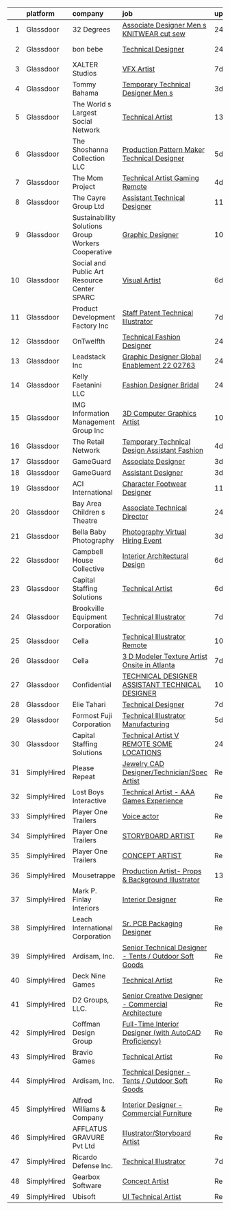 

|    | platform    | company                                            | job                                                                                                                                                                                                                                                                                                                                                                                                                                                                                                                                                                                                                                                                                                                                                                                                                                                                                                                                                                                                                                                                                                                                                 | update_time   | location            |
|---:|:------------|:---------------------------------------------------|:----------------------------------------------------------------------------------------------------------------------------------------------------------------------------------------------------------------------------------------------------------------------------------------------------------------------------------------------------------------------------------------------------------------------------------------------------------------------------------------------------------------------------------------------------------------------------------------------------------------------------------------------------------------------------------------------------------------------------------------------------------------------------------------------------------------------------------------------------------------------------------------------------------------------------------------------------------------------------------------------------------------------------------------------------------------------------------------------------------------------------------------------------|:--------------|:--------------------|
|  1 | Glassdoor   | 32 Degrees                                         | [Associate Designer   Men s KNITWEAR   cut   sew  ](https://www.glassdoor.com/partner/jobListing.htm?pos=112&ao=1110586&s=58&guid=000001825d50f3589e6693003fd5d233&src=GD_JOB_AD&t=SR&vt=w&ea=1&cs=1_f8d41ecc&cb=1659422962867&jobListingId=1008044227872&cpc=34670CD602BE5E55&jrtk=3-0-1g9el1srsjih1801-1g9el1ssbi39q800-a6373202595b71a6--6NYlbfkN0CPEiJEzZq4I_K6S6Q9VC1QMfIsI0INZ1UYi7vjgDL48QRk5qILklQZNe5hlmAvRyHoZG_lepUHVFO-aQWt48AMy22lXiS687wErSJDnO-8phzxJ6_ao5J7gl6iwDDYTlMoW_BhQhplf1At_V-o-vijWNSkhPv-gOpbigqbL2ca3bjRzjRDfzlaON5GdRHE3ON3-SA1yX9cHhcUbJzLhN09Tc1V5IN-oZyzJTFGGCMTDAcMEakMcQsmIiEnjF4pyqrUK0_jvurGuZ0bjkgEUGru20pfEUlZGxsoE2jTl_2tYEOY2K_6-BeTc4JNZ-hRvWjvzZuB9JhSH2EAlH--FQKvAUP9GNc_10sl-rkyoJphDi5vj1HzX_Xlibiu49OkL6A1REYyzorOQgCMbZFWE1wedZHm8FyHwmLhM-Eo6oJxHdIXCBaL2bPH6PvhPj55CCpalEIfuUyJpbi1DUGx7Gu5BG48sHifNXdRxys6f7NsVYfqcbNuGXxeeicMVjOWDd58CLzIDeTSaw%3D%3D)                                                                                                                                                                                                                                            | 24h           | New York, NY        |
|  2 | Glassdoor   | bon bebe                                           | [Technical Designer](https://www.glassdoor.com/partner/jobListing.htm?pos=103&ao=1110586&s=58&guid=000001825d50f3589e6693003fd5d233&src=GD_JOB_AD&t=SR&vt=w&ea=1&cs=1_16f2e2d8&cb=1659422962865&jobListingId=1008044355119&cpc=F2E91DB1AE7076E1&jrtk=3-0-1g9el1srsjih1801-1g9el1ssbi39q800-bb8b627c610a5192--6NYlbfkN0CdcVd3SDA1nO7RkKTAACmPV4xEt72Vls8LI2dqcgyOeHqKNWGV1fQwN-kDLF71AJmGSeeb17OikEixtkc2P3McXT4CG8VEzRC0_pamL24SJra3Cg7OeGfzj_H6nVPL8nQZ5iNrPI9OodW8ZHMkrPoKBvMFwyt0Cpxug9_ls2xighjEOusQJODETYMAGgsUhK11cxk0Hctxx45Ed_D379hkP19anHKK17Kgye0FmFcgVuIhu4aBW4uGwfBBOBkcQsysJwGyLgpLuZDxsi-vGzQSKDhVPQV0N0NsawsC-6isW72oiCYGyXl9hJlO3gDMQRlXhB6Cx1NZ7XYY2ay_TCcCy4hfgjvvCl-DVUJBAjkEUchhwcS93-Ny-GbEQyXrTpoprztIcnHok1_gIVjYIlmAaVhK7bQmUDJFcFfqZ4yXR1Y-UZR3vaCJZX8FuFiiixwkLjS4HbQ4cst4dGBzDanEj-l4ILY6BV63TUMvRSZ43dw-IRShYeRSkfvAev9n9J5QtZhsT7KB1g%3D%3D)                                                                                                                                                                                                                                                                           | 24h           | New York, NY        |
|  3 | Glassdoor   | XALTER Studios                                     | [VFX Artist](https://www.glassdoor.com/partner/jobListing.htm?pos=104&ao=1110586&s=58&guid=000001825d50f3589e6693003fd5d233&src=GD_JOB_AD&t=SR&vt=w&ea=1&cs=1_93684d00&cb=1659422962865&jobListingId=1008028582747&cpc=43E37B7B5399EAEF&jrtk=3-0-1g9el1srsjih1801-1g9el1ssbi39q800-65c60b1879ed1768--6NYlbfkN0DeyJ4CP5CzwT7broxeUwKBt3co1QwKwWitRQqJu2WRZ6s6C6AOjZP1EDv2OQ5E8bPy3u2kOkbtMAp8liJD5JgziuvMPebSsLc4Kbchd1aemfkyXWHNMXzZms84LyIaeZac88kyqMZJkEs4R0YKbO6lV5ZzkFzGHD4kJniGIq0yWlnnjacLK2tMvgOTxvS5hg-lWRri0Wry0-hqpgj2dyXh3VNkq-LYyM45uUk6BaMhD2t-zY2FzgySjVikfhP1EYMLT8T0pe3VnWLCjymeEC3PA8QMg6nCZcWL5IhGI3OUB1YCIN35UD1epal9EJsn52HtpaSeK0Ym6F_dlGeMIZFQ5mLr-uY49VGR4e7CmAue97Ikn4x3rjHQh5v6ieaf8mvQ19QhcWQcdR7kOZUkL6IoXU49-bwCTD2GTvujszAbzCa8qOYfRTp3hLqSeHJCrhEmQ3FErRYgAOT5Rn54yXXWEx0SBiC6O8Q5QJY7eygZTJHJ52owBayd)                                                                                                                                                                                                                                                                                                               | 7d            | Tulsa, OK           |
|  4 | Glassdoor   | Tommy Bahama                                       | [Temporary Technical Designer Men s](https://www.glassdoor.com/partner/jobListing.htm?pos=119&ao=1110586&s=58&guid=000001825d50f3589e6693003fd5d233&src=GD_JOB_AD&t=SR&vt=w&ea=1&cs=1_17a2b49b&cb=1659422962868&jobListingId=1008038387369&cpc=1D891ED3EFC3904E&jrtk=3-0-1g9el1srsjih1801-1g9el1ssbi39q800-e3ca7af88620c977--6NYlbfkN0D_0J8LWFla8zJ9doFfAnwErLHU3tLe83KczdaS8_YNc0LkeaLOCiSLzNbf-z3kE9FAvjktygsZ6t69GDr-flxVfR2QxXseUw8VytUv9jlsERAx2rxBMKKORaxSquEorKdCcz5kKcePLRIaRZ4EGaOuqIinbT9rwMAxV9kn6JyuKN-vRNDBgWUJ5g73AsHOAFo5y-WiKpQOMZzm_wKKUbR8LszVWTsWdlW7O1HRtCLUFIoRGAXJX7uSCA8cNs59MGjzdXFBHykJdXlle74xw1sFfYxm_98FyUm0uRe7yAGUi5TrPUpQoCkYxgFEpAfGKVmFpIH6yPRPv3wiueJhakS11UeZKsVGa5G1GW31piyMdUyCzBLl2wdndp4JJXhIoKUQ6H_B76u5eTfCaKstZk5T196augz4DJUO9AdMWwH6dGvwDEfn3FIr-gTIRthXRUW3Hl4RPIYbpIVRqbWkVRAq0Ck5g-oUdn0_V79HNnHPWK4R_VbsUx7vT5hHgXRskO_8L5_Gkct0XrQ4ZT0_MXmO)                                                                                                                                                                                                                                                       | 3d            | Seattle, WA         |
|  5 | Glassdoor   | The World s Largest Social Network                 | [Technical Artist](https://www.glassdoor.com/partner/jobListing.htm?pos=127&ao=1110586&s=58&guid=000001825d50f3589e6693003fd5d233&src=GD_JOB_AD&t=SR&vt=w&ea=1&cs=1_be8ce433&cb=1659422962869&jobListingId=1008016092349&cpc=A65DF3A704A48F9B&jrtk=3-0-1g9el1srsjih1801-1g9el1ssbi39q800-c9651d6c51d879b0--6NYlbfkN0DSgjPPcnEdvoK3uuxfISLALE6pB1FR7YSHOr_tSg5_QGIhoz_2VqUepdcKLBLI_zSI5rPHLCmBGdOpeDSUZVdq0acqUXG3KIV6iDiqzBPD_ywy-L-qAYJvgYT-0fSKE7sHRihgdU56wWnpNm5czJysLKaegn7rT4UfBjNeZJqHvg1bM_BKoGHw_m-yBg5s3fCAdlTNZ59ofRrg2XjktJGYlelGtAf_e5PTb9umUTjYBpqauetnJZvobyG_Ls58JqbiZxpbcjI850rLKyMe-o-RJEI19YIaGa3F1IH1YdrLpzenPFOPXO2oPlKZA5xyGQeYwGyKGUVXk3y8i0YIqgN05blOGMQZRnsBKoeOKM046oIBlmTXStf-il87oF1rvgaj2LOBnVKc-WD88wPLg7WrwsP7fRb0gx773YZj7sfGgli1I8FB4fQ3wHfz5Ha6KP0SlvuMooZqP5KNlFUztUbQT2ilj2fRF0QSbD7jX5Mq8pjwefNhaAwsoitt5ywogv7mQpg7guIS9KQD24VMXKEqCeiuUVPI_77OS492qHxnDpW3RFhRgkbnx6jZRtUCcXs4BdZZ5Kh_aw%3D%3D)                                                                                                                                                                                                             | 13d           | Sunnyvale, CA       |
|  6 | Glassdoor   | The Shoshanna Collection LLC                       | [Production Pattern Maker   Technical Designer](https://www.glassdoor.com/partner/jobListing.htm?pos=113&ao=1110586&s=58&guid=000001825d50f3589e6693003fd5d233&src=GD_JOB_AD&t=SR&vt=w&ea=1&cs=1_5d4ade25&cb=1659422962867&jobListingId=1008033341134&cpc=44CD5376B8534B8F&jrtk=3-0-1g9el1srsjih1801-1g9el1ssbi39q800-b9084e413344cb6e--6NYlbfkN0DceR8btTseuhG_SpHckJLdxCCcFxcmyaLLADawDPeKkPEJjDv40UGLLXAjHlnwqv1KsoQIJrFwn3FNKRcOEZBUFYE_WxNqW7je5exbyF9zVy2guLUO-gLaPN4mYuD3ZBwJuJmvfkTUMSgbSgoInQVtnXFfcjaw_8015dl2-4seT0CxW5CyNdQ0HxpWQRMW5tHbb-hPUKIJJmtmdFcre6qphA1bpL8Yz-bXDZh4jj-fxb2YvemKBKC3qoMAE1-AJODN-CCUQGLMATHCocObNOe3r8q3njPlk-cHD8ZU0Kk7QrgWVEBEVwNbHTscQG3A2AEfSvB98YIRc6fMyTuHzojWKKnQ4aPZfVudGWt4GxMWTP96PCUwADT4xAiVwV55LFPdXkOnH-7bLM573MpSAu7t-S9vHs4ge8KCwixL7iv-eWQaXQQFEKc4D9nRRZMVmZ0mvywKr8cRVQqstb7FFJnAth4AGAyB5Zu0BvCnLky4KTaOvJXmVHUzYbOxP9cK-dw%3D)                                                                                                                                                                                                                                                              | 5d            | New York, NY        |
|  7 | Glassdoor   | The Mom Project                                    | [Technical Artist  Gaming  Remote ](https://www.glassdoor.com/partner/jobListing.htm?pos=122&ao=1110586&s=58&guid=000001825d50f3589e6693003fd5d233&src=GD_JOB_AD&t=SR&vt=w&cs=1_5f2bd51c&cb=1659422962868&jobListingId=1008035812739&cpc=F4EED0218A761C36&jrtk=3-0-1g9el1srsjih1801-1g9el1ssbi39q800-9ff3f3daebb213c5--6NYlbfkN0BDp_epf89aHDQhKpPegNJQ_ldQpEFZQsM9OcONMGxWx6pU56EKHF58QjVdAUvn2gUawtLnWrz5WT8cEC_ocuXbMqoRScZ8dP5gquXF55RNrsHkk0LmhrMVCyRZAQz3AS8ihyFPmKY6Te8zzjro2SKPJ3lF7z6BDUuRZjmOGYvNohhPY5UbEL8ycyhr53valB7VektPyhhj95R0n1mBBKmns1Iu3cPULTxPg13-0GRSl_ybmbvBmLTZ3RivBchrwp0sYO4ZgWrSX21hmneaIqZAwGTGdMBbhEwbwWErgy-Z1KZ2blird7Uvc93T7gIlVLXK7QW1fzA-WCVl_DsOyqbtpulX4lVQctyZB91G6Bh8viRs0YI17ttUp7FnMYCuEcaBymuaQlsQP6jPKSNqmsEtzZutcX_m9WYpSZq0xndi-_aWBUdfK_CltBvzIV0fGeku3KIdD5ooTWL80Gol2if_eUZ52C6jo4E4V-pp34kN8YZ-_9tjGX5bhnE9jNWsJNVsMP4vvx34wtI2e9fpPgN5impc41tBiFF07CaK9FmeLLFbQBTabf-PBFl50CEBeqM%3D)                                                                                                                                                                                                               | 4d            | Denver, CO          |
|  8 | Glassdoor   | The Cayre Group Ltd                                | [Assistant Technical Designer](https://www.glassdoor.com/partner/jobListing.htm?pos=109&ao=1110586&s=58&guid=000001825d50f3589e6693003fd5d233&src=GD_JOB_AD&t=SR&vt=w&ea=1&cs=1_52a98f62&cb=1659422962866&jobListingId=1008020690411&cpc=618B7C2C2BCBC227&jrtk=3-0-1g9el1srsjih1801-1g9el1ssbi39q800-fda2dd4ec6e10309--6NYlbfkN0Af7IH--f52cTUDwFMUanxXcd3NiV5wYJyzlyk1G5yREYcHNsx28vaPgZa_TGwNprhq9kacK8RvVpo5a9q8FWpFW4X7-XTJzlfTwhv6w9e9iHlhYfJLa3GwERkvHZkeywxjJPuriCQoz4RMhWnIXB_nG_EUB4QCsVgDz-96laUsLm_oodOV4IP7fDnLzAzN_S-34n3klGqMvwIiSyBUcGogmCd5ZdLCTCmRDzUK3wkA3Y93-x8XnAcx-x5tnRwSz5YeyjcnBRpWMTaw1kWeNdl_a5y7l6Bbl1oY5kX68uIdxPrpHoOdSnTugG6tq41vaBWNThFoKDITtCTXhw9fEYQwWyUk3Tdy0fIVc-HcN4wX3jK2-_g7Awn9WeZksdKqj3eGCqx8rVbbU2UwbEeNWxjAqBjtu5uc-uVe1f5UsW-znzV8flvonqBxh4DyxpPf4RfyDVU1jm4KM4xk29RUUFjbQ9fKKJAN9UAXkO0dMTSIFOc-TB1dHCX868J_dddufNQwTZ2HnoK73w%3D%3D)                                                                                                                                                                                                                                                                 | 11d           | New York, NY        |
|  9 | Glassdoor   | Sustainability Solutions Group Workers Cooperative | [Graphic Designer](https://www.glassdoor.com/partner/jobListing.htm?pos=128&ao=1110586&s=58&guid=000001825d50f3589e6693003fd5d233&src=GD_JOB_AD&t=SR&vt=w&ea=1&cs=1_8df22917&cb=1659422962869&jobListingId=1008022285811&cpc=F41FEAB56D215062&jrtk=3-0-1g9el1srsjih1801-1g9el1ssbi39q800-019f68c7207ca2ce--6NYlbfkN0DtdU5R-ToAv2xdkvsd8oJSGFfCO0ehaV5AhNAfMTO2EKkvNUCxhAZVh8FTJJJQ-LBSbytpXPmxJ0mLM8l84vRo2UWrtIQrGi44zkJfGC3AnQeNqyx7D3s893Qjt-lzv12RlHkYPDqg-XyIqYP2T_z-NX2u93bhcMFidKPlRa8IuStN2NtQ4e6qfwH0Y0BYjraU2FS-ic_XUJSUrqJUA3u0YW1TPs9X9J43aO1UkTGtrDfir6tukdhYwhINUiBLfRTNX4hJZwJUZYFAaV48nJEO7bpfcxfRewrnxQgLIlTv4PNrTfHK2WFzjOdwTFmOfFZ_zOeCJoN7JPxkVAwa_Q8KO5dkeUNSBsFvFO8VYgoovmRXJLMVsUKfobALI73UiXk1lT50oO4U9k98IfZSHRwD_N0n5V-FW07LrTSe4r18r8_K0n3IcwtbY__H5Max67_DfEk_AEQ1t3QPIlQNJfaDNg--32zu38uAtQDA1-TuwvB4TdzExn10)                                                                                                                                                                                                                                                                                                         | 10d           | Remote              |
| 10 | Glassdoor   | Social and Public Art Resource Center  SPARC       | [Visual Artist](https://www.glassdoor.com/partner/jobListing.htm?pos=111&ao=1110586&s=58&guid=000001825d50f3589e6693003fd5d233&src=GD_JOB_AD&t=SR&vt=w&ea=1&cs=1_d4a08715&cb=1659422962866&jobListingId=1008030919170&cpc=DF7064BA3070673B&jrtk=3-0-1g9el1srsjih1801-1g9el1ssbi39q800-610ea3077eb6bca9--6NYlbfkN0BHIfC1zsKGIu0R3teaIu8liT7fbRNLaQeDQfcPJweUK9FtGyWMTNeDI1u7lKa5RP15UaJtCi9LHbLRdkEZLMcmsrtH7ngKR22w4wVXI4u8aZYUvYwrUbv5gbGf1cYDbuuTgwlH-KwdIslWeiNRQhDinXj1_3YRTuMcJwkt5CGCfVwx_Qx-vUJzRaKt0zpRMoiIFa07g804qscjkfNjFedDTOrR0VJH-rOMjMHYb-ToVDPtLbRYmNTUWjZuKF1X-fQfNZ2eEA-imX5sIkP2EeJostWwK7p5AjhsAhscmN_xhxWHNTQYRBiSSYC9LCuO_r9JzFUkd38qRKfW7OATyuFDkuOvhn7zWrBoOvSvsxxJZiasmPblRnJzD84PsOm3ZEvfx0BHcxgWyN-N3zLmm0JDxSjuTAS7k3cRq42scT4M4QRb1WJqqJnuyLjkdD17RyKCQZylAZ4jb9OKt1pHbHDUdWsDYq0ABWf8EU4P4eZJsCICCaXJ7m__SwJMGAbSHPVyLLit76x4YA%3D%3D)                                                                                                                                                                                                                                                                                | 6d            | Venice, CA          |
| 11 | Glassdoor   | Product Development Factory  Inc                   | [Staff Patent   Technical Illustrator](https://www.glassdoor.com/partner/jobListing.htm?pos=102&ao=1110586&s=58&guid=000001825d50f3589e6693003fd5d233&src=GD_JOB_AD&t=SR&vt=w&ea=1&cs=1_d8fe3f49&cb=1659422962865&jobListingId=1008028185102&cpc=FD68938D22ED3258&jrtk=3-0-1g9el1srsjih1801-1g9el1ssbi39q800-169967502a7e5570--6NYlbfkN0A953Z9EfJZc5Z9y7Wb0NkuJO-5BBnqXCJSieP3bN3oT3pD2vzfTR73aYmAFikiu00d60xhu7R-WiTHaw0sQXFVDm8erCPFzCWp4XBOXAKbaUJAnKv59AUwWXP2FqhOMPbWcy4Pzia449-8_Zydl2A0NgzQMepkZoILU6GmR0j7Oy5-FRJqyhsX8OEYquSFiehibksK449IalHU6JJh8xzODxgVzJDMSZs9NeRrEjkfIY20GmFNKMjgqR36eTOnyqHAB1WInTPpPVEyoAqwmbvSr68f2qTu9CmjDwyaKAO3QqdBnf4kgIyisNpwtv1oNOanqpOx3mR8LXX5LkmY_4ZgZidw965SidlNG3FjUAd_cA9t7Rp3JpnRH_Lgo4ScAGyrsKyxPAfOkLr7u0RdTU_TMFSoe8Akc6iVh2IBWZpbgLtnTGXQuy0X0UihjiFLQsMQHEHpItVYgeFD9kX4LeWlxjHu-cL3I-mVU3RmkTh5krkfuD0nGHxh9Ck4N7-_6tEKteqWHvCwUyyRsiLGSyOD)                                                                                                                                                                                                                                                     | 7d            | Remote              |
| 12 | Glassdoor   | OnTwelfth                                          | [Technical Fashion Designer](https://www.glassdoor.com/partner/jobListing.htm?pos=108&ao=1110586&s=58&guid=000001825d50f3589e6693003fd5d233&src=GD_JOB_AD&t=SR&vt=w&ea=1&cs=1_aa8da58e&cb=1659422962866&jobListingId=1008044731249&cpc=14D5209370AEC984&jrtk=3-0-1g9el1srsjih1801-1g9el1ssbi39q800-583454a1579772cf--6NYlbfkN0AtR68e5gWpPxoovZgA7Udo-dcymoK0NpHFMpIgh7LYzwJIzPlgbTX_EGX2qfHa8NrJoP8F050IJJXzd3wS4xT5Yrqm0jsZ2v_yZGlI_lMqTEkAHzwzoajIqd1pKJgG9yBzdZAobj8SjO7eatklBp5ZzrDTkNnLXhvLDKiZWPL7sYdzeXpYPELWW6KpsvD9qCxpixE5OsjSOMyCIS0uUwKISKNInCnHzQj3VKv780Aedg5aqiX1OMtK-8x5BL1IeFKHh7NrMN442GN0o3jeu8TghJkRQ60n-PhpgVTEOZLINKnrp-GxNVsTbKa7AvSATMuMpdt9SFQjakgLCG8X34hsUwOgDJNAMADPq6FJIr_pJou2ky-RF7LGeHkisIcauamvcLBE4n7iu-6Mv-LjdhrG5i4Hg9HN80jQbaCsQXJzls50cyQG3yAaYRSazoBZl3Q60rjml0_L4_wppKzPpxQheYnym5aB_Cj5Csq-cV7GEziOIEaUP2tysw2RXK6Przok4P10dpteuw%3D%3D)                                                                                                                                                                                                                                                                   | 24h           | Los Angeles, CA     |
| 13 | Glassdoor   | Leadstack Inc                                      | [Graphic Designer  Global Enablement 22 02763](https://www.glassdoor.com/partner/jobListing.htm?pos=126&ao=1110586&s=58&guid=000001825d50f3589e6693003fd5d233&src=GD_JOB_AD&t=SR&vt=w&ea=1&cs=1_fb09edb3&cb=1659422962868&jobListingId=1008045140117&cpc=334ABAF5D42DC775&jrtk=3-0-1g9el1srsjih1801-1g9el1ssbi39q800-ea4eae735183aea8--6NYlbfkN0AN1DXOJ3XjvJpsorCLbwBX67_Zmbno95PICvIB5GJH13XHFuyYrum6AmNcT9_RMPOGXJn-4k6IOrvigrCvkE9f345AiQloonwSpmIw17vwQ_Fo5fQyy2CdOmEWJuaNe96QVzQqU-6M7zS4Jl7SGz6Q0RZTJBHLsTHAwdeEe15j2BOUi4qKTz42Bqo_NW8BfNrSpAjotftbrTi7_Fv29PF_b358nN67G4QJrUYjNVy4esId-lCeLd42j_JWR02DXO-QCI6K8hV1Y-u8H3l2cAAXsV6cC9Spf2PAtXxxZsyTY9KZy5q8GUGB7G3h2j0e0UA_MySMWU8tjRfG4hUdabUcGeyIIm6Cg5jVj48bW0hRW6ZsT7Y8YHHkeTVyDAkUMZBxlKO4P1e7gr0EIbMHxk3clwNk6iCHQ3-GDC2xT_2sIxdR5-bC2DQ_Oe50xcfQdA6OBsGY9YUPzuEV524PdnNGoz0YLCDWvGF2T3H1szh6HNYlVsWIjduf2TytSAnAFiAUj8IE6BVLGQ%3D%3D)                                                                                                                                                                                                                                                 | 24h           | Remote              |
| 14 | Glassdoor   | Kelly Faetanini LLC                                | [Fashion Designer  Bridal ](https://www.glassdoor.com/partner/jobListing.htm?pos=120&ao=1110586&s=58&guid=000001825d50f3589e6693003fd5d233&src=GD_JOB_AD&t=SR&vt=w&ea=1&cs=1_00937355&cb=1659422962868&jobListingId=1008044789814&cpc=444700D72F2ECBCE&jrtk=3-0-1g9el1srsjih1801-1g9el1ssbi39q800-4999af6b8d02e11a--6NYlbfkN0Bpkz4eilSyVaUq0KmM4Y1lINlxqZT7Saz1zIeLgvAAAV7ArtW7ke-TZL2qgE7TTVCo2_aWJkG6XFJlP_3YCGmoIM9r2X21_CgSln_2vp8EsY6EmYFmwdf515v7LaK59lyi2ZLDzGKMFkeVNHLWvFSrkLO2laCKvDdjqlhtvYTaPhsmbpBJT_-VywKAvY-y0yBhU5YDAhWd2uUN2RZFzkF0hgLNHLyEUB-Y32Q_SoEzqYKOoUSHtTW7SLy80QeV_gx9IZZ1P4XGhsxaBSgkiYlDkFo_rj9Z3dwYtEhNVsUQDgr0KAqV8qa2o4mEmBvcD9Sgg4K2y4Z0Wf_cOHi7pPs3piJINsTwOTNPUGigSK1YzWWkOjndcE-YVcM6gZE9N6Xni-DpUZT2-pAlqTa76201YsuMwiq1rI71BjKwt7HtWHchetfw83Lh1l-lFMeIMBQJ0r1kbOFOaFJXuDmp0E1pl0rOFS-lBH6Khol-19BZHkFxpU2rcFmGlnS_ZCYErwI%3D)                                                                                                                                                                                                                                                                                  | 24h           | Hoboken, NJ         |
| 15 | Glassdoor   | IMG Information Management Group  Inc              | [3D Computer Graphics Artist](https://www.glassdoor.com/partner/jobListing.htm?pos=123&ao=1110586&s=58&guid=000001825d50f3589e6693003fd5d233&src=GD_JOB_AD&t=SR&vt=w&ea=1&cs=1_75c62d70&cb=1659422962868&jobListingId=1008022807510&cpc=BAEB662971763A76&jrtk=3-0-1g9el1srsjih1801-1g9el1ssbi39q800-7f6d195b4dba2fdd--6NYlbfkN0AMhsVczhfRc-c_pPFqVtvs9dldDBMY1edscyUrFj36hsfJ8qpudNUIQAn_KP9AjUwSWQuXB70ZiuW7K6DnWrfWLQyfQA0-qH9HO2X_GMNA4Jgs-paLIG8nFpdHVmsy8eelTVoRwxRi2aLHy0OmRyk3W1Dogz6lAW6TDW51g4s1m3UYgz9HeyyHZSivGe6dLFMBCm7TSsCeI-Ska90YyCcdFXD18pUJThN3uIz_dwT6ZKFOAfevwvP5i5aiZI-YaSkyfVIRn6RLo7FqoQMsMj30RmkcahIJRUFx_IP0igzuxF4uLI47CF6sx1FxdthF8LaD7FnS49ZZhCihMeE7tquVMkf1VYYc175Ewoc4Fijc1q5z12WA-1zJhQZFrZ_HQt9N3fvIFl9iXGVgeXi-8LRpg3F8MG-EGCN3cahKwiCF-A_wJ30ceFiBm2AZ7L11xrJDWyNtJBPI3EH-rz-P2Ztd9DomHsq99IR2KlLJU1DO47qSyRW69Q9gaFfqD-M9F80%3D)                                                                                                                                                                                                                                                                                | 10d           | West Mifflin, PA    |
| 16 | Glassdoor   | The Retail Network                                 | [Temporary Technical Design Assistant  Fashion](https://www.glassdoor.com/partner/jobListing.htm?pos=129&ao=1110586&s=58&guid=000001825d50f3589e6693003fd5d233&src=GD_JOB_AD&t=SR&vt=w&ea=1&cs=1_2d2ea16a&cb=1659422962869&jobListingId=1008035884257&cpc=7AD1D84939BBEEF3&jrtk=3-0-1g9el1srsjih1801-1g9el1ssbi39q800-edea78e1d498f222--6NYlbfkN0ARyo5zJWtir9btR09O3nr8dM_9iJFxkb8FB8nzo8wf3tCeZaymo-sGr9isf-XHRy6P0e9qgANsQasqz_slcc70KtU8XDQVfVqJs6uhJ1z6KU3u4l0jU9a1mFuhbQVKIf3-YIn9OJB4NB6pDfuxvwnrgtQO8WCmMOcraSVzGLW1JDd8O6EfQ2ygaeKt7zR9I9TZ67pP272jUpBR4HQgRErLeXI_BKY1uO44GizDbyr4ENkm7H6l5sOMDPmyMw7w1rJnkUSkGaxcV1QelhDnBnpxzqTMsuOHBglj-92kkXgaTitJ40rhI_DWMdvvkzuhUXAiKytAQacrgcE92ORrZi5bPi1EYXxyzr1PTbE3CfvsYEIb9lPVKG8aFIxN9lbQQRiIqjcDR_ip8LX2GvS2M8rXmpKwvl5ItnlVsIIX-9mKVec8-d6ObSEKs1n5nfJ9IK5kqr90nrbZNIGl2msdjAhfMJ2fKprAkUwMhDGY-MjYEtI1nIIIw00Bz8X8TB5MWqT14vQoxjWzEBdNyUDMSTUwmjYb6a7oeMI%3D)                                                                                                                                                                                                                              | 4d            | Quincy, MA          |
| 17 | Glassdoor   | GameGuard                                          | [Associate Designer](https://www.glassdoor.com/partner/jobListing.htm?pos=116&ao=1110586&s=58&guid=000001825d50f3589e6693003fd5d233&src=GD_JOB_AD&t=SR&vt=w&ea=1&cs=1_b4ce9435&cb=1659422962867&jobListingId=1008038288750&cpc=036CEF58F9688075&jrtk=3-0-1g9el1srsjih1801-1g9el1ssbi39q800-81bea635c7003bfa--6NYlbfkN0AtlW_omU2Xx3W-19HQ_drmTKCWebiHnmA5lS5PDL5G8VZrnQuVcD_r7Jq9kNks1EWJX8DZdbrU3cxisKp4d2D67C1BwW9aZOtfMPz-i6fKPCcTaiYd74_pSuyE3HFFfC9hkEmf1sL7zHvaDGxMGPaRLYtfvYYCY_TsilBtEGXCGzS_LoLUJDuXtyUV1WJ3kg57WmY6hWtpkKAaKn7ExuFT2jbpIgtBuj7JdBctW1CvC0RLyeKgi9MokSBfVJywfNO_R6GACBzz_WdadgwM-4ZuKNeK2Pn5GAxtls8hjw2PGvDJUiH-r9NMF96YvPU1YyU6jX9SwCULpq887_JEOcJAaq7SUyJFvd5KtXqOBN8EWqJdCpUcD-a_Fy2hCru3c_wjG9mqX793cZMDDxrekQ_vXbpQ5LYAx0Ur2ATKudlwO0rdxVlxQcBNogpV9oSi7rIyplyKluDxczjn-xVWPOWeptpJvlURsrJHm-sBOoB_vWMOQ-G_FhJCflGSz-pRumPgIgpIxCbkEw%3D%3D)                                                                                                                                                                                                                                                                           | 3d            | Argyle, TX          |
| 18 | Glassdoor   | GameGuard                                          | [Assistant Designer](https://www.glassdoor.com/partner/jobListing.htm?pos=118&ao=1110586&s=58&guid=000001825d50f3589e6693003fd5d233&src=GD_JOB_AD&t=SR&vt=w&ea=1&cs=1_2bab7d1f&cb=1659422962867&jobListingId=1008038317408&cpc=D69957E0862862E0&jrtk=3-0-1g9el1srsjih1801-1g9el1ssbi39q800-aa61f3eb74a264dc--6NYlbfkN0AtlW_omU2Xx3W-19HQ_drmTKCWebiHnmA5lS5PDL5G8VZrnQuVcD_rDGdNQwZG2jcIXzQ0uW_X1U2ZgKuDNWNZ-eSNUfOJHj7esx7SPLi5CwwDTSrqgPW0Yit0IsGUNDmrUqSZXazkbDTgEM3VMDIKUo6diNYmRtIa6_ug1XLjojEcL8cRrooKge8VLcunsXhny7LsQQ3EcqNySbpcWs0a1yQsIbYJ-fE9zwtKYH8FY0n3vC0lgoL6b86xyP6JtzYvHZmX3AQd59S4ukABMZFg7xOQjD0mkYTTKQA3ghqY1zPmUeqA8uzImVgN44OvZlPKDcT2ggNx0jXc4Q_GFqpgxs9-5gOpWwuafYxMWbNLw1snN4Z2N1yUY5-7MlghInjQ-jfRXX-cTPEBYdeZufq3ZKm0Fu0EgJ2e_Rg7dtu1AXHNXyu0KCXFmINW8S6OFhVdPW7XfCXu0Y15mgV2qe9iYpmgWdhAqhCinyHqiWQeHtNQa7tJpMIKlgvjXkTSsBY%3D)                                                                                                                                                                                                                                                                                         | 3d            | Argyle, TX          |
| 19 | Glassdoor   | ACI International                                  | [Character Footwear Designer](https://www.glassdoor.com/partner/jobListing.htm?pos=107&ao=1110586&s=58&guid=000001825d50f3589e6693003fd5d233&src=GD_JOB_AD&t=SR&vt=w&ea=1&cs=1_b76099b9&cb=1659422962866&jobListingId=1008020711180&cpc=555ADD10F5BC937C&jrtk=3-0-1g9el1srsjih1801-1g9el1ssbi39q800-9ca67d59a480c71f--6NYlbfkN0D4nuovUOU2dPryPr7-xanE7ZFWASvaSyNm3BqXIbrO0m-hQ1hxIqmwoTNy7yy4SWxu6W_6kZf1hNDaR8myyeIXGwmSWBpCfwslxT4v49ACyPr87cLkNCHoAm0rrrwHf8o7DUIv8jco1N6RWaXDA7aLEIw-B08LtYXrUmiiji4VzcjGaHQDVQUKKDjYzeCpF3tpTg_smbdz-UiJ4giVO-NjO86sKRtzKIwnwM14Qh3rEtehRMXpY_L2kduNJCaj77x4gZKtw1OUzHamLAD7CYBa9EdUyjfnpp2uuXQl7K2_MOPw0dio9x9UP1rYlBIz3OILYyY_4jmNhqdQyZhTLoSLaiMRevDkmwJEDTMzoNgvbVOqAKiRFCP9Ct_6ocDzepU8K7U_wzFI5rbaKswMWT4fp7rgtU2hqtrzZk0kMS0nsmrGpnc7JSSi6qa1cu3Q12AtJqWTzxIYe7AQmopKfExQHI4Dd5gGhPPHUENMVZUnXADl0szGrrCjfMn2ATt-C-MG_8oKSmizPw%3D%3D)                                                                                                                                                                                                                                                                  | 11d           | Los Angeles, CA     |
| 20 | Glassdoor   | Bay Area Children s Theatre                        | [Associate Technical Director](https://www.glassdoor.com/partner/jobListing.htm?pos=115&ao=1110586&s=58&guid=000001825d50f3589e6693003fd5d233&src=GD_JOB_AD&t=SR&vt=w&ea=1&cs=1_9d667396&cb=1659422962867&jobListingId=1008044792315&cpc=90C4CD7F4113B630&jrtk=3-0-1g9el1srsjih1801-1g9el1ssbi39q800-4d72f7883da102fb--6NYlbfkN0AtR68e5gWpPxoovZgA7Udo-dcymoK0NpHFMpIgh7LYzwJIzPlgbTX_QxFQzbSD7xzwDyg3-fZ-VcjD3OxjiFSHLue5Qzx6mPfkMbRgzLD32BHaA_i2JyBnKyj21FWdq6Amm52gMMSRpopugQ-pP7BCoE2Dunv1-K0wy5qHwtZgNPtuESSq40OGpArxngVD2BMj3-Y_n4Mo31d3MUM-CzU7S6ozZq55CpkIefdDWw3F2sTWUku7OBwjCfdgHqdXR0fjrZDbEZ6gAFvazjjboquCqCdHppOYaBt2pWDirin8uDoXqqOG5Gph8BaxwCpSt2RseesrRD246schWoMyvJif8ra6zXrYzVr2MHfw1mElaz71hJDIgVICrLmOWtGAHh7X4Fy5n2Id9bhuPonYnMl71N3hNfrvwEVIuc9gNEX6frS_OlACjnVvjhpBEKUJPVFxstwbBSruY_heuvX-HwHHRZNzb0xnE3QAxrZ_iTtAQ8Xm9051otFuWznQmF_JHU7hZ3n79zCnBg%3D%3D)                                                                                                                                                                                                                                                                 | 24h           | Richmond, CA        |
| 21 | Glassdoor   | Bella Baby Photography                             | [Photography Virtual Hiring Event](https://www.glassdoor.com/partner/jobListing.htm?pos=117&ao=1110586&s=58&guid=000001825d50f3589e6693003fd5d233&src=GD_JOB_AD&t=SR&vt=w&cs=1_9d1095e7&cb=1659422962867&jobListingId=1008037930696&cpc=0C1A14C72F2C651E&jrtk=3-0-1g9el1srsjih1801-1g9el1ssbi39q800-30878e5a747534c8--6NYlbfkN0Btxs39KmTzjw_u_hUXcyTcLpNeUj18C2Nw5A7DCW0FWIDIpjSAJG275TEn3S3NABvYBQ6rTtn51Nsll_NG3jKGE8jvZMHLQeWfDKPNgCDbf6c5x0AtgMqjBG3rK5Epl148PsfXFg6tKktynMtNJMIRbaonyiEqRIKNRNCj3ggbHqNhG52HcRLdx9GWPU9uhO4FkLfP9qN1FbnBqWsHKRxIq2Xc2Oq0yt6TNGktuxJUTc2qoJWz-g7vfiXfe0a2voxRHjMBx1QkJF2QJ4jqfF3G8RAX9PR2QKWs9s1_1YecokWhaeFbnzEfQZKIEPp6-oCWsF4hm3D6Nkbrf--XC7QMg_mX9pqwM8lMGqIQyxhF7C0utyKRRjhChSrM29Z_uDB5ODOXbkbEySZ7RmKfTkDpJDXV9g2qU3yNr8VDjgASOrKL7EOTjdjmFoEs0G6tu60NEVNm2Fcpa92iipCj4c7keHdp1ei1GBgQ7-BwTZz-ArqhrONI9w_AGM4yD24Btlnx86uOiNl2Du-rsUmvGOjd4m88ZwL0_zIRA_u59kOZG10flpZ_3BVjxL3d9IQ9lw80iPgBn20i_FomWH2Ivo9NzTYQJ2pZEeZyD3OYAc5HuB5cD1WlXRxngolC-ifdVYm28su8wUZ3hboNP22cpxrbHRVTPijj90E8D2X6ugm4ZVT4prGUAXAPMI-r1qGS6ogP4Nu8f4YTAEIg7e8-oQU4fW_ZxN0KtkHYhKw1k-wBIC7YF8Q8keqo)                              | 3d            | New Haven, CT       |
| 22 | Glassdoor   | Campbell House Collective                          | [Interior Architectural Design](https://www.glassdoor.com/partner/jobListing.htm?pos=130&ao=1110586&s=58&guid=000001825d50f3589e6693003fd5d233&src=GD_JOB_AD&t=SR&vt=w&ea=1&cs=1_ec88df3a&cb=1659422962869&jobListingId=1008030949647&cpc=8795CF9063CD573D&jrtk=3-0-1g9el1srsjih1801-1g9el1ssbi39q800-16f020ca94924d42--6NYlbfkN0AtlW_omU2Xx3W-19HQ_drmTKCWebiHnmA5lS5PDL5G8VZrnQuVcD_raFrqWD6dLRneSUP9Y2zggfy2e07cjVUK69awm5PFpPP9f3xnQm8GXEqRGL07e2zSCDG790GXlQIzScP7CB_KFUV04rD4gWsb2ZhVA6xa2aVVDlRqSuDZ2w8S7Xyf_5LWwn4YyJUHoH_6oHm-PJkqXnJ6u04pUBe4urBNwnoAbV4Udzh-Ap3hEQwo0wHevL8eqCuSBie12hseDeld523iSK40LFtpBnesaeSnAH4lifv7A8OIjgWBoAdEjw_zCjZwQ3dGWq-8Bd57Bh3pR_nPAPixBskYVazNfGlp5bd613xStKKZqyN3BXkVjWaozxVAk7STErxAItVwsMVd9bipQVkikGi7-sDZ4tzQgMzplX3XjUDWsQxI4s2SCqb0c1bVxACx_nWNsIB8RAx0v2sUTBvAwGSuxp3QHHKqHf__2UTwvL6lRSZz_tYkCiOoMBc6FC9ae0XMuvQ%3D)                                                                                                                                                                                                                                                                              | 6d            | Remote              |
| 23 | Glassdoor   | Capital Staffing Solutions                         | [Technical Artist](https://www.glassdoor.com/partner/jobListing.htm?pos=125&ao=1110586&s=58&guid=000001825d50f3589e6693003fd5d233&src=GD_JOB_AD&t=SR&vt=w&ea=1&cs=1_dc054779&cb=1659422962869&jobListingId=1008031145792&cpc=8795CF9063CD573D&jrtk=3-0-1g9el1srsjih1801-1g9el1ssbi39q800-dbb982258f02beec--6NYlbfkN0AHXq2vAVwR3IH7wgnTMdWCa3HguypIXx0DFudX-u0zu6XSU0N9gDGCMsnO9yvyAfOiWSbvv4PM2G7QXot084djyOIB_o-PKdLDluqf9BS02XsjJM5cteoU75WBzdr6714rXNrydS0gw00BFuDDdL8ZnqjU7wnqb8XZ6_330D-y6emSRO7ZAlLian5n-zYlLfo3jfCwEhhy1VUBwbGNNyv4fASjKUKCsm5I2Ox9BpLOlKxixq1ur1JA0LTl7s-uuOmcTVyFaVRyp9ccQDVvuIyotoPF2nFXBfD-nrx3mr9rIjf0rCVKUSzk-n96JuXUlEtsyxbEdxAxyajH1LGXjgJ09IKRI32v-zsKFSAv8hD1daywDtq0DoCQlKkKW6TbGqtgKulFLPqFCYO6hU0U49UMZwXkfI6WveHAjZDdpGQyVSC9i5drylwuQq5wludUHZlMBDlQR_jDE17uFQ3uXeDeTHs44uigvCyizG5P9-RcV5Z8-GRPyWRNtgpSijJQ7eQ%3D)                                                                                                                                                                                                                                                                                           | 6d            | New York, NY        |
| 24 | Glassdoor   | Brookville Equipment Corporation                   | [Technical Illustrator](https://www.glassdoor.com/partner/jobListing.htm?pos=105&ao=1110586&s=58&guid=000001825d50f3589e6693003fd5d233&src=GD_JOB_AD&t=SR&vt=w&ea=1&cs=1_1d0738e7&cb=1659422962866&jobListingId=1008029100081&cpc=3E251C7E648E8D76&jrtk=3-0-1g9el1srsjih1801-1g9el1ssbi39q800-a832f1373f653bd3--6NYlbfkN0AZXaAnvWQ4CgrLXQ3-lL02tNl7RttvYaq8uLDT5Ts35Eym99PA0D-C02Vf4Rt7KdqhHQP-lzDbvYbuawvX0rGKhN6RpWcvT1bwQvmUdVTojVqDsiARZVN1XP8xUqZbRZ5UGdHSgAjC-qs6eLxwdfBADQlcAqtWLnOBoz17uY3o1iMZ_2Ir5FH9ecGTVX4VeCfStM4PEG60HcyE42Y51TAz4IAO1MdyC-PbsOiwE5vm-1jMxu_yxl7qAQWeZNFJ6kVE_eq-G4Md5WK2gJ-TDSwQm32Ea07C7-N476gpmvim_prZpzhSX1cTw_O8XYMnsEIA4rOvbY1J7FlafLd5oRWU6wDrrLv_ltiML85mRzXBlxrxC6jApNy6_d4cfHhipNdCy_EIB_Scv8icTI1Gei93PBHxJnTCN5DwAV9YG8cpr_B_6UdRMVLHMSsAIh8TW4CsaqIWT-slf77fttl1KY0-cIB72dbH4muGpV7V5KQRvnqI1nbZ7kwrz0j5rBs3dgw%3D)                                                                                                                                                                                                                                                                                      | 7d            | Brookville, PA      |
| 25 | Glassdoor   | Cella                                              | [Technical Illustrator  Remote ](https://www.glassdoor.com/partner/jobListing.htm?pos=110&ao=1110586&s=58&guid=000001825d50f3589e6693003fd5d233&src=GD_JOB_AD&t=SR&vt=w&cs=1_dc8d8ffc&cb=1659422962866&jobListingId=1008023883302&cpc=632C08DE5A4EA969&jrtk=3-0-1g9el1srsjih1801-1g9el1ssbi39q800-aac7c89c5d65b6e3--6NYlbfkN0ABL5jwqrJX8j4-zsE1pdctockIOMh3bUiDojLxDHSgfndArFQXO_s41hLEt1viePh35b9XFF5QsoCQltstk2w0n_b_Mclv9MHqZt7CAYAkIVXZ91gvs2lB4ohYyAkiVJdP_MRpHIWftKt8U7K2QWlwP3E5iUZms2FJ_wBnpROkOXr1QB4K_DpYVelFt9lFgyjnKj16QlQHhb71c_-H2F7pjDKyLxlKAmDUfXKFjnlAWUTUoKbIAxkan0gas9ovnEfgPAU3T6dVcIak47OARSt-huTbYOc8B6XMoScxmEEVk5nzBZruOEln9XihPuvtimyG8n3sLEpfriVSpbcOfGdVLrZkY4FIbwyXY2jHFSSUjoz5gOUgpUWL_804j3KPs12EntKluugnXYl9DgtDkhqojKynelMBjHaOI1dIa_dCq8HqKD4WQ7AylpKacbR4HNxA45yky4LSuIJp9RTcirgzGeLS1Nh4meL2NjXOhNdO4NKA24SGWocR7ji1cksRGdPopTNHCFtpM3nQb5g3Bc6cCba3LGmLJvNBjhMhqnQciieNLRm7nEncKIqMNGYoLx0oG5wwynlRqlAKcQRqvDbuu8-eY8I2hOsX6EAkE58YLRjRyznrdWFRAQPrnjY6oZwexcB98xQIGn2IExwqUghW8JPDAK6t-fO2ULdU7sGQCoyTPcgzauMt1zb2y10s2SvdsVVvMKkTmUKtRqbBcdHHYCR9nSFtHJG9HJ3hNfpnhywsXGbP2uq0Y6O1BiUgH_s%3D)                  | 10d           | Houston, TX         |
| 26 | Glassdoor   | Cella                                              | [3 D Modeler  Texture Artist  Onsite in Atlanta ](https://www.glassdoor.com/partner/jobListing.htm?pos=121&ao=1110586&s=58&guid=000001825d50f3589e6693003fd5d233&src=GD_JOB_AD&t=SR&vt=w&cs=1_b4d66530&cb=1659422962867&jobListingId=1008029571553&cpc=BAB9AA3F436D8911&jrtk=3-0-1g9el1srsjih1801-1g9el1ssbi39q800-db9775ff0bc9bf21--6NYlbfkN0ABL5jwqrJX8j4-zsE1pdctockIOMh3bUiDojLxDHSgfndArFQXO_s41hLEt1viePhxsfE7gyEcMwHUx9qvswqwr10uGEU4_a65jVEzUiURmFL-Uly3cus_ytlv6M1iju8WCp85eA_--U4IAKcJcaLEs2jx_ObQ8uUqjauW5y76xFCn2J03__q4DNrVDJXGlRNHu9jx26SUDOszvQz5TA7Da3L4U3xi9lpqymKLC1zb8jmDKIIe6N8golYmCnpcLl17-nzbtBuLJaR9Uo_FUQze0T0w2z6utR-QRFbME43dXVMVtkWVSlYEj8gWorYa8H0MVsyEY6cE6ycSGZ2WyTKlCwe03b76O6YmCvnsej4k4wxToiPeCPMTV2N_JdTQO5wUCsDpZBvoqlgiOXQQZHWVTsfVOYQj5H0tkbrEVW_rhePbQStbsuVeNUmyR_ERXSOt6MU1taffliaLFjVuofgT5n3-uiwYG-UqgTL9oKJjGjBfqWX1-RW7ckwwLKUJi8trcGk6Rrzgje8be8ZCnBwdC2ybbZLcqBIQxmIrDXVkIRKpC8hqd_2vrAoawn7uJvMQPFJN3pARoeOztnJSDUsjowW_jsYX7_rceq6bc8ChwLDoeB0H9T4D2kh1fTnWBgM8u7dXWd8wMzgVUXGkc-34Xrx723tHC2b5WkFexN4AZV_JDPGvZuWLiThPpHjREbTA_9T-MWt1EUBeTikAgl_rEjhzcgu0efTCaCSM3kXVV6oOUTS2CbFIF6LdpYUYLWI%3D) | 7d            | Atlanta, GA         |
| 27 | Glassdoor   | Confidential                                       | [TECHNICAL DESIGNER   ASSISTANT TECHNICAL DESIGNER](https://www.glassdoor.com/partner/jobListing.htm?pos=106&ao=1110586&s=58&guid=000001825d50f3589e6693003fd5d233&src=GD_JOB_AD&t=SR&vt=w&ea=1&cs=1_9c20b3fd&cb=1659422962866&jobListingId=1008023294949&cpc=B05B6D422C45E27E&jrtk=3-0-1g9el1srsjih1801-1g9el1ssbi39q800-a35d59d3d9965b2c--6NYlbfkN0C3TLoOAAZzZrCC5ML5-FrTrJrKKxKvvW1-OVhCk_ag4Td60kpzFSNkl8XfaDOhZ1L-6LQ5MkS4N0b_f4I4BxXv9JCTgOYROs0jD00XjKu1fEtPX5B9EIKQCUBqEFZidRX8j6Eee90I_DuJEh9XF7kf-sl4FiZEhosgIxvAkGWSa1s-MUYiedj8mWPcB1rxlDH-PC1Hm4datfhnJXPLldHjThTeTMrUEbXiFCUGaVce0P-GdkdAWrmEJSzm66pSD1ogp2whXnP152kki5DSTrn7xt10b9PT7_Jh6YCmBIm-cnMuIwBMkM0dEkSw13yBuLk2EOKTv_ji6sVZo4bpLtu8FtNItPstXOEbym1Xk_URgxB9lBteAdYAJs9Z3hc6GB8xjqzNvsky2yJX4PdHxub1zqe_5PPTcT_2wrrGK0crp6Ft3ZqCkk5TIcdVc96AgbMi2JVjsRCWCcEad_u-iKeBKlCMQBhhedsKV7VTQuz8nvOm5W3mznfgoo4UgIazQ1nLmRjDa-yCFG-3t-uXJlTJcqUg5LYKzXCzoPzNpWW3Cw%3D%3D)                                                                                                                                                                                                            | 10d           | New York, NY        |
| 28 | Glassdoor   | Elie Tahari                                        | [Technical Designer](https://www.glassdoor.com/partner/jobListing.htm?pos=114&ao=1110586&s=58&guid=000001825d50f3589e6693003fd5d233&src=GD_JOB_AD&t=SR&vt=w&ea=1&cs=1_293759f3&cb=1659422962867&jobListingId=1008028599341&cpc=87A0A889578C8297&jrtk=3-0-1g9el1srsjih1801-1g9el1ssbi39q800-9cb573c67d93cfec--6NYlbfkN0Bw84qO5eEripHt-x96_hkZrAGEw6xdFuR2lrgGtBhNFaH37_6mlAPlnGtXiUPbK1IIIh7Hg-A4zyRXl0ZhxAxPX2hBy2P96Oy7dVZ5ZkqTZeZMjWn4dp5-LfPP2QFt9dUMqwcqTT5q_Dt9yQ1onRei9PHZfnbNoWnDZt0sjVdu3wG4OT8gYFaTiBvx9IWoScaHpl5J-IFk_RSXP08MbPMc7Kfbf7pcPCQRgeQ_c-zeKZT-Zf8hm5bnoApsD1oGIY4YbQDLUBvRFIEANPLNumwaQ0Q1LXFpKLosn2rvgCqUATVU-RtboF8tq-D28iqc0-eWV7Xxm21XWf15JJJxEEV2l4p0egqTj-WHui_YVl7K0qw43_NnznKcHDGRTaB2vbDwxN9YKuqneCTJI_XBRaeLgGOn6TFywzSqtJY4J4ylc5CsCz3GrffKSz-P8fBRviZvec3V79x_8v6JPPdQmH81vpVwgtCxu4gIwi6LjNfUaYgyT84BH5ux)                                                                                                                                                                                                                                                                                                       | 7d            | Millburn, NJ        |
| 29 | Glassdoor   | Formost Fuji Corporation                           | [Technical Illustrator   Manufacturing](https://www.glassdoor.com/partner/jobListing.htm?pos=101&ao=1110586&s=58&guid=000001825d50f3589e6693003fd5d233&src=GD_JOB_AD&t=SR&vt=w&ea=1&cs=1_ee44f496&cb=1659422962865&jobListingId=1008033105180&cpc=4249AE273CFED721&jrtk=3-0-1g9el1srsjih1801-1g9el1ssbi39q800-3ccb673be826c8e4--6NYlbfkN0AO-lx13pzomzdSppJUWL3QXsQT8oyFk4U4LWH8QC50CpSgFicFTTHHHxzCRYdltGZuinOwC6gBZeeOntrZxo-T7RfnWTv3Tp062sbIG0FGQHo-ElwKsp8gKHvz9Ve92R5alUmbfSeeiVVHKwQFtW75hsvdidBHRZsM_ue0FpTJoXY9ZI27RPRKDT8xQuEWKLCdeIQLCZrQxtBXh2OYm9m6Vk1H3oW8gKFr6YLkb6zThcuTfGbRK2cYaRvHCusO37jlarSNjWcHQ276TVyg8XjTkojLzNl716WKW5I6e1Ojo-cTcs934R1tR5nOXzm1pnH5hDz2u5M1hjulFw4ToQI3QBbOFugBGl2fAZiC-yyon_3Oku8qhdZFJ6oyVdWF3PCuzTJhhv8Q6aq3JmK5Vw-D-5rFyMO1fYDg09WEswXPw2vLrqPbmrPaARjzcpX1TXi8UXDikaRieKHsO5f2ctxCbidDxfQcCLZk-guxkSap4F3sKvMm3_syk5cSi35W3ziGoSH6WBqxoEr2wcVeyW7L)                                                                                                                                                                                                                                                    | 5d            | Woodinville, WA     |
| 30 | Glassdoor   | Capital Staffing Solutions                         | [Technical Artist V  REMOTE SOME LOCATIONS ](https://www.glassdoor.com/partner/jobListing.htm?pos=124&ao=1110586&s=58&guid=000001825d50f3589e6693003fd5d233&src=GD_JOB_AD&t=SR&vt=w&ea=1&cs=1_4d5708d2&cb=1659422962868&jobListingId=1008045028097&cpc=9908D8D4413DBB8A&jrtk=3-0-1g9el1srsjih1801-1g9el1ssbi39q800-453b3abcb1cfdad4--6NYlbfkN0AHXq2vAVwR3IH7wgnTMdWCa3HguypIXx0DFudX-u0zu6XSU0N9gDGCMsnO9yvyAfPBmV_RRXrtrGj0sR2W_OkIvrgxmfWVeixgZ8FE5snJM2pokKio6sGA89gbtffZPGBr3QUh3IXWcnLqY90STRCZl8VfSlQT7CHsgkRcoSGv_NgPVHyRHTa9gQZ5lu8VN_xatmqB3k9Jsv3luPemTRvJ1NQ4YtX8rTT-6U1YJG1OozehAQPfMu-jLo2LFbApZ3qBCmo2FSA2AfYATvraWZy3fOT9kyBhbU2GUXw_tkTh8Y5jJ7nbokm0m0iOn53gdWhi7jKvMVHkPSGeVDes5mfzbroe30-p4w8-cCmhisCKzlPMsNtrGoY98InDrWZqfciEXphGYjNIMmqnGagYkmhWQqGiafFN2Ex8ZtuzW3AIWwgvjI2Y7-D_JsmSPHCYaokIYn4Wb60u3uamaKG_y63CwbLBQGBvXDRfwlrW31lvhIqTXL15RPerM8Gq0tj4JQYLa96I9B0s1A%3D%3D)                                                                                                                                                                                                                                                   | 24h           | Remote              |
| 31 | SimplyHired | Please Repeat                                      | [Jewelry CAD Designer/Technician/Spec Artist](https://www.simplyhired.com/job/ppvf2r7N8yLNgoIwL-weD7YzaNH1jvE5SEhz67ZiaDq4BDi4XKidNA?q=technical+artist)                                                                                                                                                                                                                                                                                                                                                                                                                                                                                                                                                                                                                                                                                                                                                                                                                                                                                                                                                                                            | Recently      | Sunrise, FL         |
| 32 | SimplyHired | Lost Boys Interactive                              | [Technical Artist - AAA Games Experience](https://www.simplyhired.com/job/kXzcAr9CJP4H3yqTRYM90b_y4TTCpsOG5A7qBKrEMcGIujnx5wIlqw?q=technical+artist)                                                                                                                                                                                                                                                                                                                                                                                                                                                                                                                                                                                                                                                                                                                                                                                                                                                                                                                                                                                                | Recently      | Remote              |
| 33 | SimplyHired | Player One Trailers                                | [Voice actor](https://www.simplyhired.com/job/spDD-EJ3TjYBjE8eMRZ9eEmKaVlWQD6z3yRQeU5qhxOkgExTKczNWQ?q=technical+artist)                                                                                                                                                                                                                                                                                                                                                                                                                                                                                                                                                                                                                                                                                                                                                                                                                                                                                                                                                                                                                            | Recently      | Bellingham, WA      |
| 34 | SimplyHired | Player One Trailers                                | [STORYBOARD ARTIST](https://www.simplyhired.com/job/WsM3HESh11erc7gbrwmB9wOuLc4G8EpuzkIDIBZRmQv2tJ5MIdyzZQ?q=technical+artist)                                                                                                                                                                                                                                                                                                                                                                                                                                                                                                                                                                                                                                                                                                                                                                                                                                                                                                                                                                                                                      | Recently      | Bellingham, WA      |
| 35 | SimplyHired | Player One Trailers                                | [CONCEPT ARTIST](https://www.simplyhired.com/job/NHSymmraphyw8uHdSkV5Et_VVAdt0q4UIaYh_zD91KukT2nlM8P-Uw?q=technical+artist)                                                                                                                                                                                                                                                                                                                                                                                                                                                                                                                                                                                                                                                                                                                                                                                                                                                                                                                                                                                                                         | Recently      | Bellingham, WA      |
| 36 | SimplyHired | Mousetrappe                                        | [Production Artist- Props & Background Illustrator](https://www.simplyhired.com/job/qUFdFG7VtGV5YNxFvoBR_ltmIayKqg5GJIJim-wsMKzBevmQGoqqwA?q=technical+artist)                                                                                                                                                                                                                                                                                                                                                                                                                                                                                                                                                                                                                                                                                                                                                                                                                                                                                                                                                                                      | 13d           | Remote              |
| 37 | SimplyHired | Mark P. Finlay Interiors                           | [Interior Designer](https://www.simplyhired.com/job/ACgOSNiid54dHRncHMCwghe-aS3BcO9vqWd8eYePE-qHsahtdA-t3g?q=technical+artist)                                                                                                                                                                                                                                                                                                                                                                                                                                                                                                                                                                                                                                                                                                                                                                                                                                                                                                                                                                                                                      | Recently      | Southport, CT       |
| 38 | SimplyHired | Leach International Corporation                    | [Sr. PCB Packaging Designer](https://www.simplyhired.com/job/CY_L3ifU6jHJIruCEt2By_gDJBLASOEM4rp4V4wOYWCvOYRfJANygg?q=technical+artist)                                                                                                                                                                                                                                                                                                                                                                                                                                                                                                                                                                                                                                                                                                                                                                                                                                                                                                                                                                                                             | Recently      | Buena Park, CA      |
| 39 | SimplyHired | Ardisam, Inc.                                      | [Senior Technical Designer - Tents / Outdoor Soft Goods](https://www.simplyhired.com/job/kSdToVrQx3BPRBpCk2JhIU0d14q8Vy8EH6MGoL8Ol0v7nzLCHxcr8g?q=technical+artist)                                                                                                                                                                                                                                                                                                                                                                                                                                                                                                                                                                                                                                                                                                                                                                                                                                                                                                                                                                                 | Recently      | Cumberland, WI      |
| 40 | SimplyHired | Deck Nine Games                                    | [Technical Artist](https://www.simplyhired.com/job/eQJJk3njqVvymUjLdp2ZCVpNJhG6N720R1rTciv5_l-B7qnjhD9iSg?q=technical+artist)                                                                                                                                                                                                                                                                                                                                                                                                                                                                                                                                                                                                                                                                                                                                                                                                                                                                                                                                                                                                                       | Recently      | Remote              |
| 41 | SimplyHired | D2 Groups, LLC.                                    | [Senior Creative Designer - Commercial Architecture](https://www.simplyhired.com/job/Yzphuvu4v4KIeGAg97r-GC4K2aaGuq7WuIAfSSpOBYl9P_dmzDtnLw?q=technical+artist)                                                                                                                                                                                                                                                                                                                                                                                                                                                                                                                                                                                                                                                                                                                                                                                                                                                                                                                                                                                     | Recently      | King of Prussia, PA |
| 42 | SimplyHired | Coffman Design Group                               | [Full-Time Interior Designer (with AutoCAD Proficiency)](https://www.simplyhired.com/job/Xx7hJsbn6OIObeoohRD70Y4VdH0y_sC279UDSdlsem1MGWNh8Uj_rg?q=technical+artist)                                                                                                                                                                                                                                                                                                                                                                                                                                                                                                                                                                                                                                                                                                                                                                                                                                                                                                                                                                                 | Recently      | Naples, FL          |
| 43 | SimplyHired | Bravio Games                                       | [Technical Artist](https://www.simplyhired.com/job/leOeylCFD9zPn9B12YNI896KAvi09rOOzvGvHPjuY-gMt7cD_hcrQA?q=technical+artist)                                                                                                                                                                                                                                                                                                                                                                                                                                                                                                                                                                                                                                                                                                                                                                                                                                                                                                                                                                                                                       | Recently      | Remote              |
| 44 | SimplyHired | Ardisam, Inc.                                      | [Technical Designer - Tents / Outdoor Soft Goods](https://www.simplyhired.com/job/EaaUY8P8CZC-jWtF3gBuBBAHyCWnw5U7xo5UZYeE6UCkveJkbwWE3A?q=technical+artist)                                                                                                                                                                                                                                                                                                                                                                                                                                                                                                                                                                                                                                                                                                                                                                                                                                                                                                                                                                                        | Recently      | Cumberland, WI      |
| 45 | SimplyHired | Alfred Williams & Company                          | [Interior Designer - Commercial Furniture](https://www.simplyhired.com/job/hCKRF2iusRetU5KFSkdmgQlX7W00Um1nOkkg1ElGV0mKaHyzrtphQQ?q=technical+artist)                                                                                                                                                                                                                                                                                                                                                                                                                                                                                                                                                                                                                                                                                                                                                                                                                                                                                                                                                                                               | Recently      | Nashville, TN       |
| 46 | SimplyHired | AFFLATUS GRAVURE Pvt Ltd                           | [Illustrator/Storyboard Artist](https://www.simplyhired.com/job/3hWfT3a4tUFg4oH4quVpAV5P60ZY3SgpyN-SYuttUpCB66pl8iMTOA?q=technical+artist)                                                                                                                                                                                                                                                                                                                                                                                                                                                                                                                                                                                                                                                                                                                                                                                                                                                                                                                                                                                                          | Recently      | Remote              |
| 47 | SimplyHired | Ricardo Defense Inc.                               | [Technical Illustrator](https://www.simplyhired.com/job/XnydaFvIsq86PSbu93Q5fJN9RDKp7vzQtP9nNniglIMizc4FzFVF_Q?q=technical+artist)                                                                                                                                                                                                                                                                                                                                                                                                                                                                                                                                                                                                                                                                                                                                                                                                                                                                                                                                                                                                                  | 7d            | Remote              |
| 48 | SimplyHired | Gearbox Software                                   | [Concept Artist](https://www.simplyhired.com/job/zm_GLgZZuFF002QCrAeJCjw_ZqLtY96Khw2P1rCnOnLcRNk6Jgl8aA?q=technical+artist)                                                                                                                                                                                                                                                                                                                                                                                                                                                                                                                                                                                                                                                                                                                                                                                                                                                                                                                                                                                                                         | Recently      | Frisco, TX          |
| 49 | SimplyHired | Ubisoft                                            | [UI Technical Artist](https://www.simplyhired.com/job/6BGAsivYUDwvXorXnJFKF_D8tqwLn3KUMP5zI6e4MBNCuX9TJMXVgQ?q=technical+artist)                                                                                                                                                                                                                                                                                                                                                                                                                                                                                                                                                                                                                                                                                                                                                                                                                                                                                                                                                                                                                    | Recently      | Remote              |